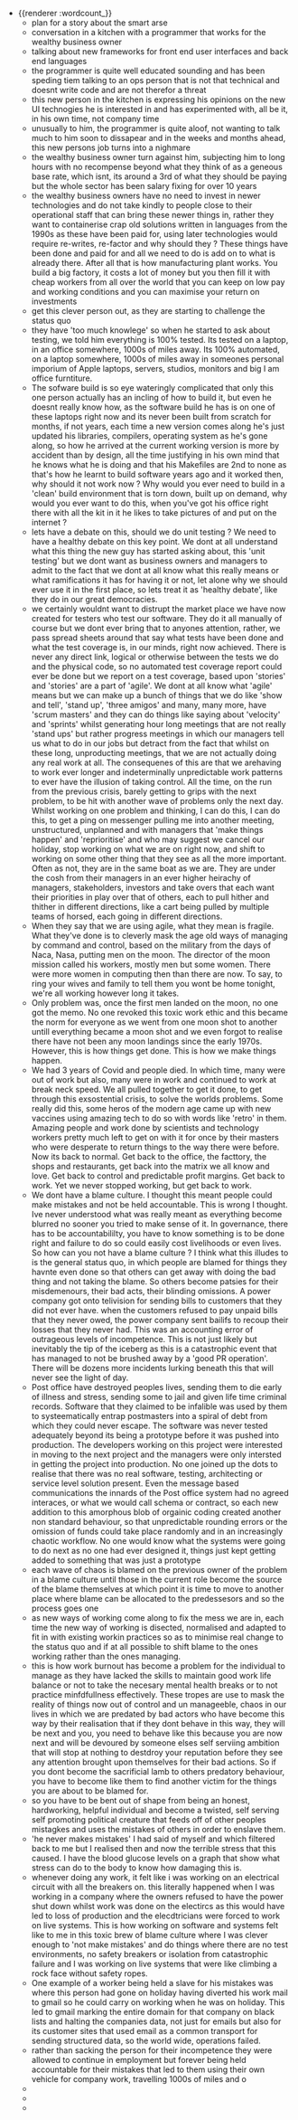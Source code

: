 - {{renderer :wordcount_}}
	- plan for a story about the smart arse
	- conversation in a kitchen with a programmer that works for the wealthy business owner
	- talking about new frameworks for front end user interfaces and back end languages
	- the programmer is quite well educated sounding and has been speding tiem talking to an ops person that is not that technical and doesnt write code and are not therefor a threat
	- this new person in the kitchen is expressing his opinions on the new UI technogies he is interested in and has experimented with, all be it, in his own time, not company time
	- unusually to him, the programmer is quite aloof, not wanting to talk much to him soon to dissapear and in the weeks and months ahead, this new persons job turns into a nighmare
	- the wealthy business owner turn against him, subjecting him to long hours with no recompense beyond what they think of as a geneous base rate, which isnt, its around a 3rd of what they should be paying but the whole sector has been salary fixing for over 10 years
	- the wealthy business owners have no need to invest in newer technologies and do not take kindly to people close to their operational staff that can bring these newer things in, rather they want to containerise crap old solutions written in languages from the 1990s as these have been paid for, using later technologies would require re-writes, re-factor and why should they ? These things have been done and paid for and all we need to do is add on to what is already there. After all that is how manufacturing plant works. You build a big factory, it costs a lot of money but you then fill it with cheap workers from all over the world that you can keep on low pay and working conditions and you can maximise your return on investments
	- get this clever person out, as they are starting to challenge the status quo
	- they have 'too much knowlege' so when he started to ask about testing, we told him everything is 100% tested. Its tested on a laptop, in an office somewhere, 1000s of miles away. Its 100% automated, on a laptop somewhere, 1000s of miles away in someones personal imporium of Apple laptops, servers, studios, monitors and big I am office furntiture.
	- The sofware build is so eye wateringly complicated that only this one person actually has an incling of how to build it, but even he doesnt really know how, as the software build he has is on one of these laptops right now and its never been built from scratch for months, if not years, each time a new version comes along he's just updated his libraries, compilers, operating system as he's gone along, so how he arrived at the current working version is more by accident than by design, all the time justifying in his own mind that he knows what he is doing and that his Makefiles are 2nd to none as that's how he learnt to build software years ago and it worked then, why should it not work now ? Why would you ever need to build in a 'clean' build environment that is torn down, built up on demand, why would you ever want to do this, when you've got his office right there with all the kit in it he likes to take pictures of and put on the internet ?
	- lets have a debate on this, should we do unit testing ? We need to have a healthy debate on this key point. We dont at all understand what this thing the new guy has started asking about, this 'unit testing' but we dont want as business owners and managers to admit to the fact that we dont at all know what this really means or what ramifications it has for having it or not, let alone why we should ever use it in the first place, so lets treat it as 'healthy debate', like they do in our great democracies.
	- we certainly wouldnt want to distrupt the market place we have now created for testers who test our software. They do it all manually of course but we dont ever bring that to anyones attention, rather, we pass spread sheets around that say what tests have been done and what the test coverage is, in our minds, right now achieved. There is never any direct link, logical or otherwise between the tests we do and the physical code, so no automated test coverage report could ever be done but we report on a test coverage, based upon 'stories' and 'stories' are a part of 'agile'. We dont at all know what 'agile' means but we can make up a bunch of things that we do like 'show and tell', 'stand up', 'three amigos' and many, many more, have 'scrum masters' and they can do things like saying about 'velocity' and 'sprints' whilst generating hour long meetings that are not really 'stand ups' but rather progress meetings in which our managers tell us what to do in our jobs but detract from the fact that whilst on these long, unproducting meetings, that we are not actually doing any real work at all. The consequenes of this are that we arehaving to work ever longer and indeterminally unpredictable work patterns to ever have the illusion of taking control. All the time, on the run from the previous crisis, barely getting to grips with the next problem, to be hit with another wave of problems only the next day. Whilst working on one problem and thinking, I can do this, I can do this, to get a ping on messenger pulling me into another meeting, unstructured, unplanned and with managers that 'make things happen' and 'reprioritise' and who may suggest we cancel our holiday, stop working on what we are on right now, and shift to working on some other thing that they see as all the more important. Often as not, they are in the same boat as we are. They are under the cosh from their managers in an ever higher heirachy of managers, stakeholders, investors and take overs that each want their priorities in play over that of others, each to pull hither and thither in different directions, like a cart being pulled by multiple teams of horsed, each going in different directions.
	- When they say that we are using agile, what they mean is fragile. What they've done is to cleverly mask the age old ways of managing by command and control, based on the military from the days of Naca, Nasa, putting men on the moon. The director of the moon mission called his workers, mostly men but some women. There were more women in computing then than there are now. To say, to ring your wives and family to tell them you wont be home tonight, we're all working however long it takes.
	- Only problem was, once the first men landed on the moon, no one got the memo. No one revoked this toxic work ethic and this became the norm for everyone as we went from one moon shot to another untill everything became a moon shot and we even forgot to realise there have not been any moon landings since the early 1970s. However, this is how things get done. This is how we make things happen.
	- We had 3 years of Covid and people died. In which time, many were out of work but also, many were in work and continued to work at break neck speed. We all pulled together to get it done, to get through this exsostential crisis, to solve the worlds problems. Some really did this, some heros of the modern age came up with new vaccines using amazing tech to do so with words like 'retro' in them. Amazing people and work done by scientists and technology workers pretty much left to get on with it for once by their masters who were desperate to return things to the way there were before. Now its back to normal. Get back to the office, the facttory, the shops and restaurants, get back into the matrix we all know and love. Get back to control and predictable profit margins. Get back to work. Yet we never stopped working, but get back to work.
	- We dont have a blame culture. I thought this meant people could make mistakes and not be held accountable. This is wrong I thought. Ive never understood what was really meant as everything become blurred no sooner you tried to make sense of it. In governance, there has to be accountabililty, you have to know something is to be done right and failure to do so could easily cost livelihoods or even lives. So how can you not have a blame culture ? I think what this illudes to is the general status quo, in which people are blamed for things they havnte even done so that others can get away with doing the bad thing and not taking the blame. So others become patsies for their misdemenours, their bad acts, their blinding omissions. A power company got onto telivision for sending bills to customers that they did not ever have. when the customers refused to pay unpaid bills that they never owed, the power company sent bailifs to recoup their losses that they never had. This was an accounting error of outrageous levels of incompetence. This is not just likely but inevitably the tip of the iceberg as this is a catastrophic event that has managed to not be brushed away by a 'good PR operation'. There will be dozens more incidents lurking beneath this that will never see the light of day.
	- Post office have destroyed peoples lives, sending them to die early of illness and stress, sending some to jail and given life time criminal records. Software that they claimed to be infalible was used by them to systeematically entrap postmasters into a spiral of debt from which they could never escape. The software was never tested adequately beyond its being a prototype before it was pushed into production. The developers working on this project were interested in moving to the next project and the managers were only intersted in getting the project into production. No one joined up the dots to realise that there was no real software, testing, architecting or service level solution present. Even the message based communications the innards of the Post office system had no agreed interaces, or what we would call schema or contract, so each new addition to this amorphous blob of orgainic coding created another non standard behaviour, so that unpredictable rounding errors or the omission of funds could take place randomly and in an increasingly chaotic workflow. No one would know what the systems were going to do next as no one had ever designed it, things just kept getting added to something that was just a prototype
	- each wave of chaos is blamed on the previous owner of the problem in a blame culture until those in the current role become the source of the blame themselves at which point it is time to move to another place where blame can be allocated to the predessesors and so the process goes one
	- as new ways of working come along to fix the mess we are in, each time the new way of working is disected, normalised and adapted to fit in with existing workin practices so as to minimise real change to the status quo and if at all possible to shift blame to the ones working rather than the ones managing.
	- this is how work burnout has become a problem for the individual to manage as they have lacked the skills to maintain good work life balance or not to take the necesary mental health breaks or to not practice minfdfullness effectively. These tropes are use to mask the reality of things now out of control and un manageeble, chaos in our lives in which we are predated by bad actors who have become this way by their realisation that if they dont behave in this way, they will be next and you, you need to behave like this because you are now next and will be devoured by someone elses self serviing ambition that will stop at nothing to destdroy your reputation before they see any attention brought upon themselves for their bad actions. So if you dont become the sacrificial lamb to others predatory behaviour, you have to become like them to find another victim for the things you are about to be blamed for.
	- so you have to be bent out of shape from being an honest, hardworking, helpful individual and become a twisted, self serving self promoting political creature that feeds off of other peoples mistagkes and uses the mistakes of others in order to enslave them.
	- 'he never makes mistakes' I had said of myself and which filtered back to me but I realised then and now the terrible stress that this caused. I have the blood glucose levels on a graph that show what stress can do to the body to know how damaging this is.
	- whenever doing any work, it felt like i was working on an electrical circuit with all the breakers on. this literally happened when I was working in a company where the owners refused to have the power shut down whilst work was done on the electircs as this would have led to loss of production and the elecdtricians were forced to work on live systems. This is how working on software and systems felt like to me in this toxic brew of blame culture where I was clever enough to 'not make mistakes' and do things where there are no test environments, no safety breakers or isolation from catastrophic failure and I was working on live systems that were like climbing a rock face without safety ropes.
	- One example of a worker being held a slave for his mistakes was where this person had gone on holiday having diverted his work mail to gmail so he could carry on working when he was on holiday. This led to gmail marking the entire domain for that company on black lists and halting the companies data, not just for emails but also for its customer sites that used email as a common transport for sending structured data, so the world wide, operations failed.
	- rather than sacking the person for their incompetence they were allowed to continue in employment but forever being held accountable for their mistakes that led to them using their own vehicle for company work, travelling 1000s of miles and o
	-
	-
	-